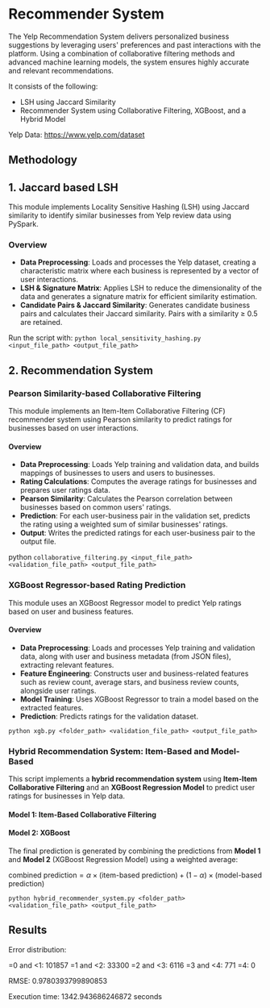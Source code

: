 # Recommender System
The Yelp Recommendation System delivers personalized business suggestions by leveraging users' preferences and past interactions with the platform. Using a combination of collaborative filtering methods and advanced machine learning models, the system ensures highly accurate and relevant recommendations.

It consists of the following:

- LSH using Jaccard Similarity
- Recommender System using Collaborative Filtering, XGBoost, and a Hybrid Model

Yelp Data: https://www.yelp.com/dataset

## Methodology 
## 1. Jaccard based LSH

This module implements Locality Sensitive Hashing (LSH) using Jaccard similarity to identify similar businesses from Yelp review data using PySpark.

### Overview

- **Data Preprocessing**: Loads and processes the Yelp dataset, creating a characteristic matrix where each business is represented by a vector of user interactions.
- **LSH & Signature Matrix**: Applies LSH to reduce the dimensionality of the data and generates a signature matrix for efficient similarity estimation.
- **Candidate Pairs & Jaccard Similarity**: Generates candidate business pairs and calculates their Jaccard similarity. Pairs with a similarity ≥ 0.5 are retained.

Run the script with: `python local_sensitivity_hashing.py <input_file_path> <output_file_path>`

## 2. Recommendation System

### Pearson Similarity-based Collaborative Filtering

This module implements an Item-Item Collaborative Filtering (CF) recommender system using Pearson similarity to predict ratings for businesses based on user interactions.

#### Overview

- **Data Preprocessing**: Loads Yelp training and validation data, and builds mappings of businesses to users and users to businesses.
- **Rating Calculations**: Computes the average ratings for businesses and prepares user ratings data.
- **Pearson Similarity**: Calculates the Pearson correlation between businesses based on common users' ratings.
- **Prediction**: For each user-business pair in the validation set, predicts the rating using a weighted sum of similar businesses' ratings.
- **Output**: Writes the predicted ratings for each user-business pair to the output file.

python `collaborative_filtering.py <input_file_path> <validation_file_path> <output_file_path>`

### XGBoost Regressor-based Rating Prediction

This module uses an XGBoost Regressor model to predict Yelp ratings based on user and business features.

#### Overview

- **Data Preprocessing**: Loads and processes Yelp training and validation data, along with user and business metadata (from JSON files), extracting relevant features.
- **Feature Engineering**: Constructs user and business-related features such as review count, average stars, and business review counts, alongside user ratings.
- **Model Training**: Uses XGBoost Regressor to train a model based on the extracted features.
- **Prediction**: Predicts ratings for the validation dataset.

`python xgb.py <folder_path> <validation_file_path> <output_file_path>`

### Hybrid Recommendation System: Item-Based and Model-Based

This script implements a **hybrid recommendation system** using **Item-Item Collaborative Filtering** and an **XGBoost Regression Model** to predict user ratings for businesses in Yelp data.

#### Model 1: Item-Based Collaborative Filtering
#### Model 2: XGBoost

The final prediction is generated by combining the predictions from **Model 1** and **Model 2** (XGBoost Regression Model) using a weighted average:

$\text{combined prediction} = \alpha \times (\text{item-based prediction}) + (1 - \alpha) \times (\text{model-based prediction})$

`python hybrid_recommender_system.py <folder_path> <validation_file_path> <output_file_path>`

## Results

Error distribution:

=0 and <1: 101857 =1 and <2: 33300 =2 and <3: 6116 =3 and <4: 771 =4: 0

RMSE: 0.9780393799890853

Execution time: 1342.943686246872 seconds
